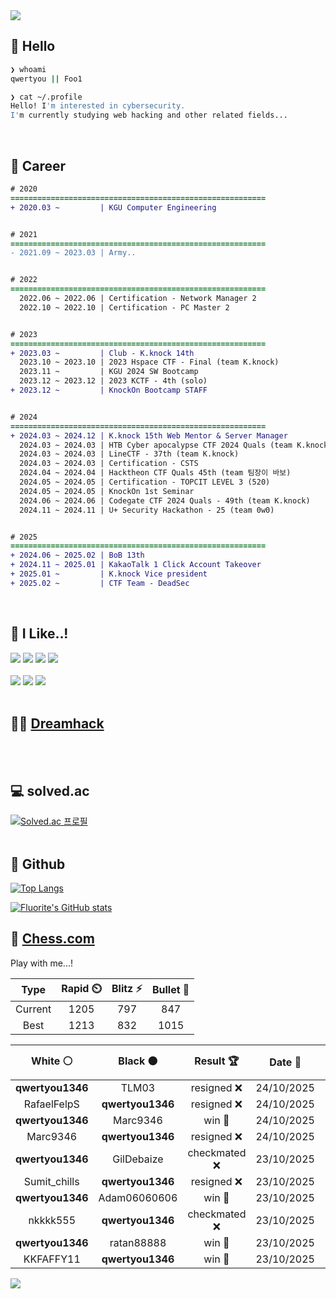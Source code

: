 <div align=left>
  <img src="https://capsule-render.vercel.app/api?type=waving&height=300&color=00f0e0&text=•⩊•" />
<br>

## 👋 Hello
```zsh
❯ whoami
qwertyou || Foo1

❯ cat ~/.profile
Hello! I'm interested in cybersecurity.
I'm currently studying web hacking and other related fields...
```
<br>
  
## 🌱 Career
```diff
# 2020
=========================================================
+ 2020.03 ~         | KGU Computer Engineering


# 2021
=========================================================
- 2021.09 ~ 2023.03 | Army..


# 2022
=========================================================
  2022.06 ~ 2022.06 | Certification - Network Manager 2
  2022.10 ~ 2022.10 | Certification - PC Master 2


# 2023
=========================================================
+ 2023.03 ~         | Club - K.knock 14th
  2023.10 ~ 2023.10 | 2023 Hspace CTF - Final (team K.knock)
  2023.11 ~         | KGU 2024 SW Bootcamp
  2023.12 ~ 2023.12 | 2023 KCTF - 4th (solo)
+ 2023.12 ~         | KnockOn Bootcamp STAFF


# 2024
=========================================================
+ 2024.03 ~ 2024.12 | K.knock 15th Web Mentor & Server Manager
  2024.03 ~ 2024.03 | HTB Cyber apocalypse CTF 2024 Quals (team K.knock)
  2024.03 ~ 2024.03 | LineCTF - 37th (team K.knock)
  2024.03 ~ 2024.03 | Certification - CSTS
  2024.04 ~ 2024.04 | Hacktheon CTF Quals 45th (team 팀장이 바보)
  2024.05 ~ 2024.05 | Certification - TOPCIT LEVEL 3 (520)
  2024.05 ~ 2024.05 | KnockOn 1st Seminar
  2024.06 ~ 2024.06 | Codegate CTF 2024 Quals - 49th (team K.knock)
  2024.11 ~ 2024.11 | U+ Security Hackathon - 25 (team 0w0)


# 2025
=========================================================
+ 2024.06 ~ 2025.02 | BoB 13th
+ 2024.11 ~ 2025.01 | KakaoTalk 1 Click Account Takeover
+ 2025.01 ~         | K.knock Vice president
+ 2025.02 ~         | CTF Team - DeadSec
```
<br>

## 🔨 I Like..!
<img src="https://img.shields.io/badge/Java-ED8B00?style=for-the-badge&logo=openjdk&logoColor=white">
<img src="https://img.shields.io/badge/python-3776AB?style=for-the-badge&logo=python&logoColor=white">
<img src="https://img.shields.io/badge/PHP-777BB4?style=for-the-badge&logo=php&logoColor=white">
<img src="https://img.shields.io/badge/Node.js-43853D?style=for-the-badge&logo=node.js&logoColor=white">
<br><br>
<img src="https://img.shields.io/badge/linux-FCC624?style=for-the-badge&logo=linux&logoColor=black"> 
<img src="https://img.shields.io/badge/docker-%230db7ed.svg?style=for-the-badge&logo=docker&logoColor=white">
<img src="https://img.shields.io/badge/GIT-E44C30?style=for-the-badge&logo=git&logoColor=white">
<br><br>

## 👨‍💻 [Dreamhack](https://dreamhack.io/users/40186)
<br><br>


## 💻 solved.ac
[![Solved.ac
프로필](http://mazassumnida.wtf/api/v2/generate_badge?boj=qwertyou)](https://solved.ac/qwertyou)
<br><br>

## 🚀 Github
[![Top Langs](https://github-readme-stats.vercel.app/api/top-langs/?username=qw3rtyou&layout=compact)](https://github.com/qw3rtyou/github-readme-stats)

[![Fluorite's GitHub stats](https://github-readme-stats.vercel.app/api?username=qw3rtyou)](https://github.com/anuraghazra/github-readme-stats)

## 🏁 [Chess.com](https://www.chess.com/)
Play with me...!
<!--START_SECTION:chessStats-->
<!-- Automatically generated with https://github.com/Balastrong/chess-stats-action -->

| Type | Rapid ⏲️ | Blitz ⚡ | Bullet 🔫 |
|:---:|:---:|:---:|:---:|
| Current | 1205 | 797 | 847 |
| Best | 1213 | 832 | 1015 |

| White ⚪ | Black ⚫ | Result 🏆 | Date 📅 | Position 🗺️ | Type 🕕 |
|:---:|:---:|:---:|:---:|:---:|:---:|
| **qwertyou1346** | TLM03 | resigned ❌ | 24/10/2025 | <a href="http://www.ee.unb.ca/cgi-bin/tervo/fen.pl?select=r2q1rk1/pppbnppp/2np4/7Q/2BNP3/8/PPP2PPP/R4RK1 b - - 1 11">Link</a> | Blitz |
| RafaelFelpS | **qwertyou1346** | resigned ❌ | 24/10/2025 | <a href="http://www.ee.unb.ca/cgi-bin/tervo/fen.pl?select=r1b2r1k/ppq2p1p/2p2B2/8/6B1/P2P4/2P2PPP/R2QR1K1 b - - 0 17">Link</a> | Blitz |
| **qwertyou1346** | Marc9346 | win 🥇 | 24/10/2025 | <a href="http://www.ee.unb.ca/cgi-bin/tervo/fen.pl?select=6k1/p1b2r1p/1p2Qqp1/3B4/2P5/1P4P1/P4P1P/5RK1 w - - 3 22">Link</a> | Blitz |
| Marc9346 | **qwertyou1346** | resigned ❌ | 24/10/2025 | <a href="http://www.ee.unb.ca/cgi-bin/tervo/fen.pl?select=k7/pp3p2/8/1N1P2p1/P3p3/1q2P1Br/4QPN1/R5K1 b - - 0 26">Link</a> | Blitz |
| **qwertyou1346** | GilDebaize | checkmated ❌ | 23/10/2025 | <a href="http://www.ee.unb.ca/cgi-bin/tervo/fen.pl?select=Q7/3kp3/1p1p4/p2P4/1q6/K7/PP6/R5R1 w - - 4 35">Link</a> | Blitz |
| Sumit_chills | **qwertyou1346** | resigned ❌ | 23/10/2025 | <a href="http://www.ee.unb.ca/cgi-bin/tervo/fen.pl?select=4r1k1/p5p1/2p5/8/2RP3P/8/PP3K2/5R2 b - - 0 36">Link</a> | Blitz |
| **qwertyou1346** | Adam06060606 | win 🥇 | 23/10/2025 | <a href="http://www.ee.unb.ca/cgi-bin/tervo/fen.pl?select=r1bN1rk1/pppp1ppp/5n2/2b5/4P3/4B3/PPP2PPP/RN1QKB1R b KQ - 0 7">Link</a> | Blitz |
| nkkkk555 | **qwertyou1346** | checkmated ❌ | 23/10/2025 | <a href="http://www.ee.unb.ca/cgi-bin/tervo/fen.pl?select=1Qk3r1/pp1r1p2/2p5/8/5B2/6p1/PP3PKP/8 b - - 1 29">Link</a> | Blitz |
| **qwertyou1346** | ratan88888 | win 🥇 | 23/10/2025 | <a href="http://www.ee.unb.ca/cgi-bin/tervo/fen.pl?select=5Qk1/3N1p1p/6p1/qN6/8/8/5PPP/5RK1 b - - 0 30">Link</a> | Blitz |
| KKFAFFY11 | **qwertyou1346** | win 🥇 | 23/10/2025 | <a href="http://www.ee.unb.ca/cgi-bin/tervo/fen.pl?select=r2qkbnr/pp1b1ppp/2n1p3/1BppP3/8/P6P/1PPP1PP1/RNBQK1NR w KQkq - 2 6">Link</a> | Blitz |

<!--END_SECTION:chessStats-->


<img src="https://capsule-render.vercel.app/api?type=waving&color=00f0e0&height=150&section=footer" />
</div>


